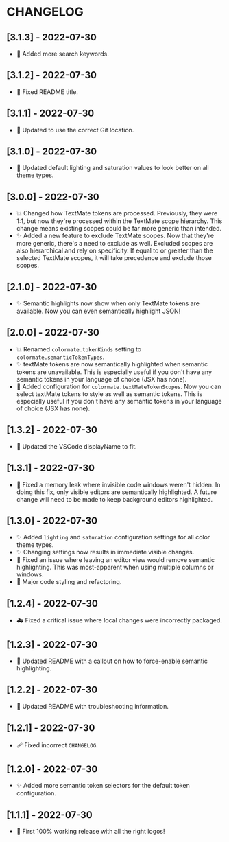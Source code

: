 # CHANGELOG

## [3.1.3] - 2022-07-30
- 🔧 Added more search keywords.

## [3.1.2] - 2022-07-30
- 📝 Fixed README title.

## [3.1.1] - 2022-07-30
- 🔧 Updated to use the correct Git location.

## [3.1.0] - 2022-07-30
- 💄 Updated default lighting and saturation values to look better on all theme types.

## [3.0.0] - 2022-07-30
- 💥 Changed how TextMate tokens are processed. Previously, they were 1:1, but now they're processed within the TextMate scope hierarchy. This change means existing scopes could be far more generic than intended.
- ✨ Added a new feature to exclude TextMate scopes. Now that they're more generic, there's a need to exclude as well. Excluded scopes are also hierarchical and rely on specificity. If equal to or greater than the selected TextMate scopes, it will take precedence and exclude those scopes.

## [2.1.0] - 2022-07-30
- ✨ Semantic highlights now show when only TextMate tokens are available. Now you can even semantically highlight JSON!

## [2.0.0] - 2022-07-30
- 💥 Renamed `colormate.tokenKinds` setting to `colormate.semanticTokenTypes`.
- ✨ textMate tokens are now semantically highlighted when semantic tokens are unavailable. This is especially useful if you don't have any semantic tokens in your language of choice (JSX has none).
- 🔧 Added configuration for `colormate.textMateTokenScopes`. Now you can select textMate tokens to style as well as semantic tokens. This is especially useful if you don't have any semantic tokens in your language of choice (JSX has none).

## [1.3.2] - 2022-07-30
- 🔧 Updated the VSCode displayName to fit.

## [1.3.1] - 2022-07-30
- 🐛 Fixed a memory leak where invisible code windows weren't hidden. In doing this fix, only visible editors are semantically highlighted. A future change will need to be made to keep background editors highlighted.

## [1.3.0] - 2022-07-30

- ✨ Added `lighting` and `saturation` configuration settings for all color theme types.
- ✨ Changing settings now results in immediate visible changes.
- 🐛 Fixed an issue where leaving an editor view would remove semantic highlighting. This was most-apparent when using multiple columns or windows.
- 🎨 Major code styling and refactoring.

## [1.2.4] - 2022-07-30

- 🚑 Fixed a critical issue where local changes were incorrectly packaged.

## [1.2.3] - 2022-07-30

- 📝 Updated README with a callout on how to force-enable semantic highlighting.

## [1.2.2] - 2022-07-30

- 📝 Updated README with troubleshooting information.

## [1.2.1] - 2022-07-30

- 🩹 Fixed incorrect `CHANGELOG`.

## [1.2.0] - 2022-07-30

- ✨ Added more semantic token selectors for the default token configuration.

## [1.1.1] - 2022-07-30

- 🎉 First 100% working release with all the right logos!
